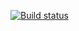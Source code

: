 [![Build status](https://ci.appveyor.com/api/projects/status/p9xmcpbcmxwkx1mg?svg=true)](https://ci.appveyor.com/project/KaterinaRekiyan/rest)
